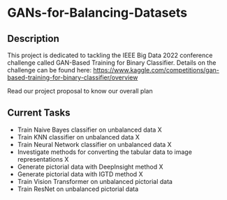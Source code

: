 # GANs-for-Balancing-Datasets

## Description
This project is dedicated to tackling the IEEE Big Data 2022 conference challenge called GAN-Based Training for Binary Classifier.
Details on the challenge can be found here: https://www.kaggle.com/competitions/gan-based-training-for-binary-classifier/overview

Read our project proposal to know our overall plan

## Current Tasks
- Train Naive Bayes classifier on unbalanced data X
- Train KNN classifier on unbalanced data X
- Train Neural Network classifier on unbalanced data X
- Investigate methods for converting the tabular data to image representations X
- Generate pictorial data with DeepInsight method X
- Generate pictorial data with IGTD method X
- Train Vision Transformer on unbalanced pictorial data
- Train ResNet on unbalanced pictorial data

